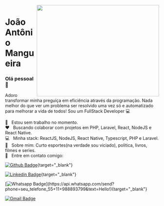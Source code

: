 <img align="right" width="400" height="300" src="https://miro.medium.com/max/1360/1*zVnWJtyGOX_kUIDm6ccCfQ.gif">

# João Antônio Mangueira

### Olá pessoal 👋
Adoro transformar minha preguiça em eficiência através da programação. Nada melhor do que ver um problema ser resolvido uma vez só e automatizado para melhorar a vida de todos!
Sou um FullStack Developer :computer:

 :rocket:  &nbsp; Estou sem trabalho no momento.
 <br/> ❤️ &nbsp; Buscando colaborar com projetos em PHP, Laravel, React, NodeJS e React Native.
 <br/> :computer: &nbsp; Minha stack: ReactJS, NodeJS, React Native, Typescript, PHP e Laravel.
 <br/> 💬  &nbsp; Sobre mim: Curto esportes(na verdade sou viciado), politica, livros, filmes e series.
 <br/> :email: &nbsp; Entre em contato comigo: 
 
 [![Github Badge](https://img.shields.io/badge/-Github-000?style=flat-square&logo=Github&logoColor=white&link=https://github.com/jamangueira7)](https://github.com/jamangueira7){target="_blank"}
 
[![Linkedin Badge](https://img.shields.io/badge/-LinkedIn-blue?style=flat-square&logo=Linkedin&logoColor=white&link=https:https://www.linkedin.com/in/jamangueira/)](https://www.linkedin.com/in/jamangueira/){target="_blank"}

[![Whatsapp Badge](https://img.shields.io/badge/-Whatsapp-4CA143?style=flat-square&labelColor=4CA143&logo=whatsapp&logoColor=white&link=https://api.whatsapp.com/send?phone=seu_telefone_55+11+988893799&text=Hello!)](https://api.whatsapp.com/send?phone=seu_telefone_55+11+988893799&text=Hello!){target="_blank"}

[![Gmail Badge](https://img.shields.io/badge/-Gmail-c14438?style=flat-square&logo=Gmail&logoColor=white&link=mailto:jamjs7@gmail.com_blank)](mailto:jamjs7@gmail.com)

